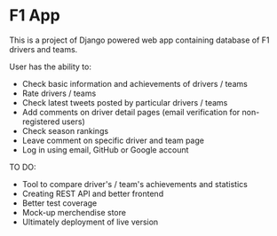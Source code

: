 
# F1 App

This is a project of Django powered web app containing database of F1 drivers and teams.

User has the ability to:
- Check basic information and achievements of drivers / teams
- Rate drivers / teams
- Check latest tweets posted by particular drivers / teams
- Add comments on driver detail pages (email verification for non-registered users)
- Check season rankings
- Leave comment on specific driver and team page
- Log in using email, GitHub or Google account

TO DO:
- Tool to compare driver's / team's achievements and statistics
- Creating REST API and better frontend
- Better test coverage
- Mock-up merchendise store
- Ultimately deployment of live version


